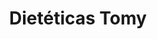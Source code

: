 ---
title: "Dietéticas Tomy"
url: /ciudad-autonoma-de-buenos-aires/dieteticas-tomy-avenida-pueyrredon/
shop: alimentación sana
---